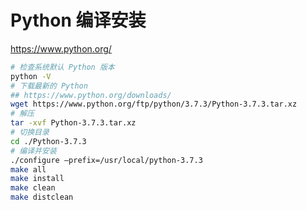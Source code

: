 # Python 编译安装

<https://www.python.org/>

```bash
# 检查系统默认 Python 版本
python -V
# 下载最新的 Python
## https://www.python.org/downloads/
wget https://www.python.org/ftp/python/3.7.3/Python-3.7.3.tar.xz
# 解压
tar -xvf Python-3.7.3.tar.xz
# 切换目录
cd ./Python-3.7.3
# 编译并安装
./configure –prefix=/usr/local/python-3.7.3
make all
make install
make clean
make distclean
```
